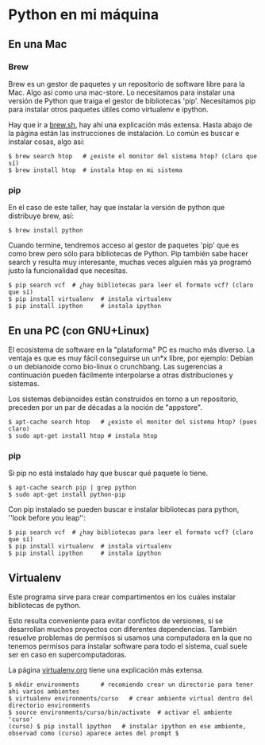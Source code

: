# Python en mi máquina

## En una Mac

### Brew

Brew es un gestor de paquetes y un repositorio de software libre para la Mac. Algo así como una mac-store.
Lo necesitamos para instalar una versión de Python que traiga el gestor de bibliotecas 'pip'. Necesitamos pip 
para instalar otros paquetes útiles como virtualenv e ipython.

Hay que ir a [brew.sh](http://brew.sh), hay ahí una explicación más extensa. Hasta abajo de la página están
las instrucciones de instalación. Lo común es buscar e instalar cosas, algo así:

    $ brew search htop   # ¿existe el monitor del sistema htop? (claro que sí)
    $ brew install htop  # instala htop en mi sistema

### pip

En el caso de este taller, hay que instalar la versión de python que distribuye brew, así:

    $ brew install python
  
Cuando termine, tendremos acceso al gestor de paquetes 'pip' que es como brew pero sólo para bibliotecas de Python.
Pip también sabe hacer search y resulta muy interesante, muchas veces alguien más ya programó justo
la funcionalidad que necesitas.

    $ pip search vcf  # ¿hay bibliotecas para leer el formato vcf? (claro que sí)
    $ pip install virtualenv  # instala virtualenv
    $ pip install ipython     # instala ipython


## En una PC (con GNU+Linux)

El ecosistema de software en la "plataforma" PC es mucho más diverso. La ventaja es que es muy fácil
conseguirse un un*x libre, por ejemplo: Debian o un debianoide como bio-linux o crunchbang. Las
sugerencias a continuación pueden fácilmente interpolarse a otras distribuciones y sistemas.

Los sistemas debianoides están construidos en torno a un repositorio, preceden por un par de décadas a la noción de "appstore".

    $ apt-cache search htop   # ¿existe el monitor del sistema htop? (pues claro)
    $ sudo apt-get install htop # instala htop

### pip

Si pip no está instalado hay que buscar qué paquete lo tiene.

    $ apt-cache search pip | grep python
    $ sudo apt-get install python-pip

Con pip instalado se pueden buscar e instalar bibliotecas para python, ''look before you leap'':

    $ pip search vcf  # ¿hay bibliotecas para leer el formato vcf? (claro que sí)
    $ pip install virtualenv  # instala virtualenv
    $ pip install ipython     # instala ipython



## Virtualenv

Este programa sirve para crear compartimentos en los cuáles instalar bibliotecas de python.

Esto resulta conveniente para evitar conflictos de versiones, si se desarrollan muchos 
proyectos con diferentes dependencias. También resuelve problemas de permisos si usamos
una computadora en la que no tenemos permisos para instalar software para todo el sistema, cual
suele ser en caso en supercomputadoras.

La página [virtualenv.org](http://www.virtualenv.org/) tiene una explicación más extensa.

    $ mkdir environments      # recomiendo crear un directorio para tener ahi varios ambientes
    $ virtualenv environments/curso   # crear ambiente virtual dentro del directorio environments
    $ source environments/curso/bin/activate  # activar el ambiente 'curso'
    (curso) $ pip install ipython   # instalar ipython en ese ambiente, observad como (curso) aparece antes del prompt $

